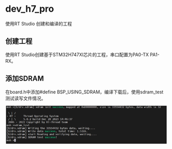 # dev_h7_pro
使用RT Studio 创建和编译的工程

## 创建工程

使用RT Studio创建基于STM32H747XI芯片的工程，串口配置为PA0-TX PA1-RX。

## 添加SDRAM

在board.h中添加#define BSP_USING_SDRAM，编译下载后，使用sdram_test测试读写文件情况。

![avatar](/png/sdram_test.png)
